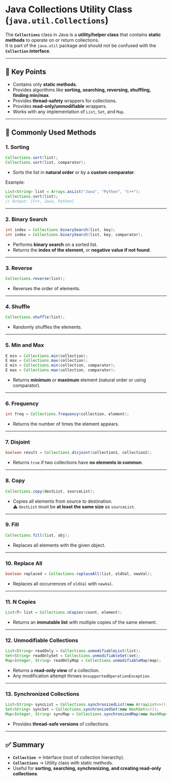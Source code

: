 # Java Collections Utility Class (`java.util.Collections`)

The **`Collections`** class in Java is a **utility/helper class** that contains **static methods** to operate on or return collections.  
It is part of the `java.util` package and should not be confused with the **`Collection` interface**.

---

## 📌 Key Points
- Contains only **static methods**.
- Provides algorithms like **sorting, searching, reversing, shuffling, finding min/max**.
- Provides **thread-safety** wrappers for collections.
- Provides **read-only/unmodifiable** wrappers.
- Works with any implementation of `List`, `Set`, and `Map`.

---

## 🔹 Commonly Used Methods

### 1. Sorting
```java
Collections.sort(list);
Collections.sort(list, comparator);
```
- Sorts the list in **natural order** or by a **custom comparator**.

Example:
```java
List<String> list = Arrays.asList("Java", "Python", "C++");
Collections.sort(list); 
// Output: [C++, Java, Python]
```

---

### 2. Binary Search
```java
int index = Collections.binarySearch(list, key);
int index = Collections.binarySearch(list, key, comparator);
```
- Performs **binary search** on a sorted list.  
- Returns the **index of the element**, or **negative value if not found**.

---

### 3. Reverse
```java
Collections.reverse(list);
```
- Reverses the order of elements.

---

### 4. Shuffle
```java
Collections.shuffle(list);
```
- Randomly shuffles the elements.

---

### 5. Min and Max
```java
E min = Collections.min(collection);
E max = Collections.max(collection);
E min = Collections.min(collection, comparator);
E max = Collections.max(collection, comparator);
```
- Returns **minimum** or **maximum** element (natural order or using comparator).

---

### 6. Frequency
```java
int freq = Collections.frequency(collection, element);
```
- Returns the number of times the element appears.

---

### 7. Disjoint
```java
boolean result = Collections.disjoint(collection1, collection2);
```
- Returns `true` if two collections have **no elements in common**.

---

### 8. Copy
```java
Collections.copy(destList, sourceList);
```
- Copies all elements from source to destination.  
⚠️ `destList` must be **at least the same size** as `sourceList`.

---

### 9. Fill
```java
Collections.fill(list, obj);
```
- Replaces all elements with the given object.

---

### 10. Replace All
```java
boolean replaced = Collections.replaceAll(list, oldVal, newVal);
```
- Replaces all occurrences of `oldVal` with `newVal`.

---

### 11. N Copies
```java
List<T> list = Collections.nCopies(count, element);
```
- Returns an **immutable list** with multiple copies of the same element.

---

### 12. Unmodifiable Collections
```java
List<String> readOnly = Collections.unmodifiableList(list);
Set<String> readOnlySet = Collections.unmodifiableSet(set);
Map<Integer, String> readOnlyMap = Collections.unmodifiableMap(map);
```
- Returns a **read-only view** of a collection.  
- Any modification attempt throws `UnsupportedOperationException`.

---

### 13. Synchronized Collections
```java
List<String> syncList = Collections.synchronizedList(new ArrayList<>());
Set<String> syncSet = Collections.synchronizedSet(new HashSet<>());
Map<Integer, String> syncMap = Collections.synchronizedMap(new HashMap<>());
```
- Provides **thread-safe versions** of collections.

---

## ✅ Summary
- **`Collection`** → Interface (root of collection hierarchy).  
- **`Collections`** → Utility class with static methods.  
- Useful for **sorting, searching, synchronizing, and creating read-only collections**.

